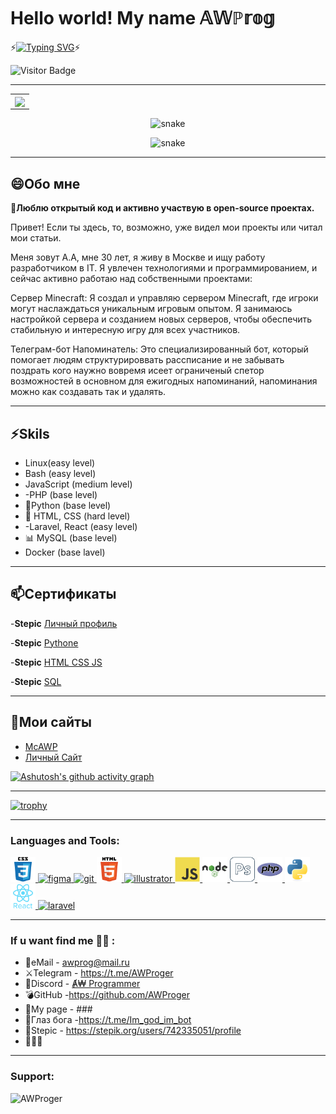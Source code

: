 

# Hello world! My name 𝔸𝕎ℙ𝕣𝕠𝕘

⚡[![Typing SVG](https://readme-typing-svg.herokuapp.com?font=Fira+Code&size=16&pause=1000&color=33F79D&center=true&vCenter=true&random=false&width=435&lines=I+have+been+actively+writing+code;Since+November+2023)](https://git.io/typing-svg)⚡

![Visitor Badge](https://visitor-badge.laobi.icu/badge?page_id=AWProger)

___

<table>
  <tr>
   <td>
    <img align="center" src="https://github-readme-stats.vercel.app/api/top-langs/?username=AWProger&layout=compact"/>
   </td>
  </tr>
</table> 
</p>
<p align="center"><img width="900" src=https://wakatime.com/share/@018d9ffb-ef5f-4680-876e-e2b0bb1804e4/b0b09441-4e7f-4aae-adeb-be963c8ccda1.svg alt="snake"/></p>

<p align="center">
 <img width="600" src=https://wakatime.com/share/@018d9ffb-ef5f-4680-876e-e2b0bb1804e4/188f1707-1d92-4e16-b471-682bb828ebd2.svg alt="snake"/>

___

## 😄Обо мне
👯**Люблю открытый код и активно участвую в open-source проектах.**

Привет! Если ты здесь, то, возможно, уже видел мои проекты или читал мои статьи.

Меня зовут А.А, мне 30 лет, я живу в Москве и ищу работу разработчиком в IT. Я увлечен технологиями и программированием, и сейчас активно работаю над собственными проектами:

Сервер Minecraft: Я создал и управляю сервером Minecraft, где игроки могут наслаждаться уникальным игровым опытом. Я занимаюсь настройкой сервера и созданием новых серверов, чтобы обеспечить стабильную и интересную игру для всех участников.

Телеграм-бот Напоминатель: Это специализированный бот, который помогает людям структурироввать рассписание и не забывать поздрать кого наужно вовремя исеет ограниченый спетор возможностей в основном для ежигодных напоминаний, напоминания можно как создавать так и удалять.

___
## ⚡Skils

- Linux(easy level)
- Bash (easy level)
- JavaScript (medium level)
- -PHP (base level)
- 🐍Python (base level)
- 🚀 HTML, CSS (hard level)
- -Laravel, React (easy level)
- 📊 MySQL (base level)
- Docker (base lavel)
___
## 📫Сертификаты

-**Stepic** [Личный профиль](https://stepik.org/users/742335051/profile)

-**Stepic** [Pythone](https://stepik.org/cert/2370256)

-**Stepic** [HTML CSS JS](https://stepik.org/cert/2371334)

-**Stepic** [SQL](https://stepik.org/cert/2754185)
___
## 🔭Мои сайты
- [McAWP](https://mcawp.ru)
- [Личный Сайт](https://awprog.ru)

[![Ashutosh's github activity graph](https://github-readme-activity-graph.vercel.app/graph?username=AWProger&theme=github-compact)](https://github.com/AWProger/github-readme-activity-graph)

___

[![trophy](https://github-profile-trophy.vercel.app/?username=AWProger)](https://github.com/AWProger/github-profile-trophy)

___

<p align="left">
</p>
<h3 align="left">Languages and Tools:</h3>
<p align="left"> <a href="https://www.w3schools.com/css/" target="_blank" rel="noreferrer"> <img src="https://raw.githubusercontent.com/devicons/devicon/master/icons/css3/css3-original-wordmark.svg" alt="css3" width="40" height="40"/> </a> <a href="https://www.figma.com/" target="_blank" rel="noreferrer"> <img src="https://www.vectorlogo.zone/logos/figma/figma-icon.svg" alt="figma" width="40" height="40"/> </a> <a href="https://git-scm.com/" target="_blank" rel="noreferrer"> <img src="https://www.vectorlogo.zone/logos/git-scm/git-scm-icon.svg" alt="git" width="40" height="40"/> </a> <a href="https://www.w3.org/html/" target="_blank" rel="noreferrer"> <img src="https://raw.githubusercontent.com/devicons/devicon/master/icons/html5/html5-original-wordmark.svg" alt="html5" width="40" height="40"/> </a> <a href="https://www.adobe.com/in/products/illustrator.html" target="_blank" rel="noreferrer"> <img src="https://www.vectorlogo.zone/logos/adobe_illustrator/adobe_illustrator-icon.svg" alt="illustrator" width="40" height="40"/> </a> <a href="https://developer.mozilla.org/en-US/docs/Web/JavaScript" target="_blank" rel="noreferrer"> <img src="https://raw.githubusercontent.com/devicons/devicon/master/icons/javascript/javascript-original.svg" alt="javascript" width="40" height="40"/> </a> <a href="https://nodejs.org" target="_blank" rel="noreferrer"> <img src="https://raw.githubusercontent.com/devicons/devicon/master/icons/nodejs/nodejs-original-wordmark.svg" alt="nodejs" width="40" height="40"/> </a> <a href="https://www.photoshop.com/en" target="_blank" rel="noreferrer"> <img src="https://raw.githubusercontent.com/devicons/devicon/master/icons/photoshop/photoshop-line.svg" alt="photoshop" width="40" height="40"/> </a> <a href="https://www.php.net" target="_blank" rel="noreferrer"> <img src="https://raw.githubusercontent.com/devicons/devicon/master/icons/php/php-original.svg" alt="php" width="40" height="40"/> </a> <a href="https://www.python.org" target="_blank" rel="noreferrer"> <img src="https://raw.githubusercontent.com/devicons/devicon/master/icons/python/python-original.svg" alt="python" width="40" height="40"/> </a> <a href="https://reactjs.org/" target="_blank" rel="noreferrer"> <img src="https://raw.githubusercontent.com/devicons/devicon/master/icons/react/react-original-wordmark.svg" alt="react" width="40" height="40"/> </a> 
<a href="https://laravel.com/" target="_blank" rel="noreferrer"><img src="https://repository-images.githubusercontent.com/734017079/2640ebcb-10e8-4514-adaa-6f46fbacadb1" alt="laravel" width="40" height="40"/> </a></p>

___
  ### If u want find me 👨‍🎤 :
- 💌eMail - awprog@mail.ru
- ⚔️Telegram - https://t.me/AWProger
- 🎪Discord - [Ⱥ₩ Programmer](https://discord.gg/sfcj4XWrG3)
- 💣GitHub -https://github.com/AWProger
- 🌌My page - ###
- 👥Глаз бога -https://t.me/Im_god_im_bot
- 💪Stepic - https://stepik.org/users/742335051/profile
- 🙈🙉🙊
___

<h3 align="left">Support:</h3>
<p><a href="https://www.donationalerts.com/r/awprog"> <img align="left" src="https://cdn.ko-fi.com/cdn/kofi3.png?v=3" height="50" width="210" alt="AWProger" /></a></p><br><br>


